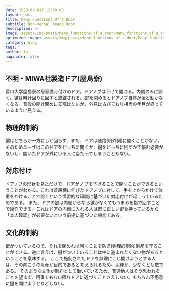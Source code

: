 ```yaml
---
date: 2023-08-01T 12:00:00
layout: post
title: Many Functions Of A Door
subtitle: Non-verbal leads door
description: >-
image: assets/img/posts/Many_functions_of_a_door/Many_functions_of_a_door.png
optimized_image: assets/img/posts/Many_functions_of_a_door/Many_functions_of_a_door_resized_thumbnail.png
category: blog
tags: 
author: Isi
paginate: false
---
```


## 不明・MIWA社製造ドア(屋島寮)
香川大学屋島寮の居室備え付けのドア。ドアノブは下げて開ける。内側のみに開く。鍵は時計回りに回すと施錠される。鍵を閉めるとドアノブ自体が殆ど動かなくなる。普段の開け閉めに支障はないが、外見は古びており相当の年月が経っているように見える。  

## 物理的制約
鍵はどちらか一方にしか回らず、また、ドアは通路側(外側)に開くことがない。そのためユーザはこのドアをどっちに開くか、鍵をどっちに回すかで悩む必要がないし、開いたドアが外にいる人に当たってしまうこともない。  

## 対応付け
ドアノブの形状を見ただけで、ドアがノブを下げることで開くことができるということがわかる。これは普段横に伸びたドアノブに対して、手を上からかけて体重をかけることで開くという慣習的な知識に基づいた対応付けが起こっているためである。 また、ドアの鍵は内側からなら鍵がなくてもつまみを指で回すことで操作できる。これはドアの内側に入れる人は既に正しい鍵を持っているから「本人確認」が必要ないという前提に基づいた機能である。  

## 文化的制約
鍵がついているので、それを閉めれば開くことを防ぎ(物理的制約)財産を守ることができる。逆に言えば、鍵がついていることは中に盗まれたくない物があるということを意味する。 ここで施錠されたドアを無理にこじ開けようとする人は、その向こうの財産が目的であると考えられるため、泥棒か、少なくとも敵である。 そのような文化が制約として働いているため、普通他人はそう思われることを望まず、用事でもない限りドアに近づくことさえしない。もちろん不用意に鍵を開けようとなどしない。